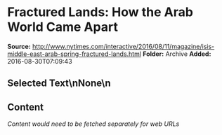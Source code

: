 # Fractured Lands: How the Arab World Came Apart

**Source:** http://www.nytimes.com/interactive/2016/08/11/magazine/isis-middle-east-arab-spring-fractured-lands.html
**Folder:** Archive
**Added:** 2016-08-30T07:09:43


## Selected Text\nNone\n

## Content
*Content would need to be fetched separately for web URLs*
